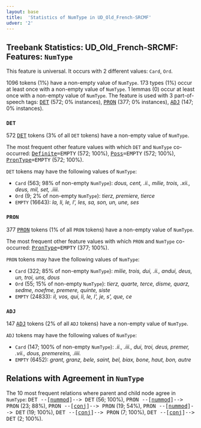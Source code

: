 ```yaml
---
layout: base
title:  'Statistics of NumType in UD_Old_French-SRCMF'
udver: '2'
---
```


## Treebank Statistics: UD_Old_French-SRCMF: Features: `NumType`

This feature is universal.
It occurs with 2 different values: `Card`, `Ord`.

1096 tokens (1%) have a non-empty value of `NumType`.
173 types (1%) occur at least once with a non-empty value of `NumType`.
1 lemmas (0) occur at least once with a non-empty value of `NumType`.
The feature is used with 3 part-of-speech tags: <tt><a href="fro_srcmf-pos-DET.html">DET</a></tt> (572; 0% instances), <tt><a href="fro_srcmf-pos-PRON.html">PRON</a></tt> (377; 0% instances), <tt><a href="fro_srcmf-pos-ADJ.html">ADJ</a></tt> (147; 0% instances).

### `DET`

572 <tt><a href="fro_srcmf-pos-DET.html">DET</a></tt> tokens (3% of all `DET` tokens) have a non-empty value of `NumType`.

The most frequent other feature values with which `DET` and `NumType` co-occurred: <tt><a href="fro_srcmf-feat-Definite.html">Definite</a></tt><tt>=EMPTY</tt> (572; 100%), <tt><a href="fro_srcmf-feat-Poss.html">Poss</a></tt><tt>=EMPTY</tt> (572; 100%), <tt><a href="fro_srcmf-feat-PronType.html">PronType</a></tt><tt>=EMPTY</tt> (572; 100%).

`DET` tokens may have the following values of `NumType`:

* `Card` (563; 98% of non-empty `NumType`): <em>dous, cent, .ii., milie, trois, .xii., deus, mil, set, .iiii.</em>
* `Ord` (9; 2% of non-empty `NumType`): <em>tierz, premiere, tierce</em>
* `EMPTY` (16643): <em>la, li, le, l', les, sa, son, un, une, ses</em>

### `PRON`

377 <tt><a href="fro_srcmf-pos-PRON.html">PRON</a></tt> tokens (1% of all `PRON` tokens) have a non-empty value of `NumType`.

The most frequent other feature values with which `PRON` and `NumType` co-occurred: <tt><a href="fro_srcmf-feat-PronType.html">PronType</a></tt><tt>=EMPTY</tt> (377; 100%).

`PRON` tokens may have the following values of `NumType`:

* `Card` (322; 85% of non-empty `NumType`): <em>milie, trois, dui, .ii., andui, deus, un, troi, uns, dous</em>
* `Ord` (55; 15% of non-empty `NumType`): <em>tierz, quarte, terce, disme, quarz, sedme, noefme, premere, quinte, siste</em>
* `EMPTY` (24833): <em>il, vos, qui, li, le, l', je, s', que, ce</em>

### `ADJ`

147 <tt><a href="fro_srcmf-pos-ADJ.html">ADJ</a></tt> tokens (2% of all `ADJ` tokens) have a non-empty value of `NumType`.

`ADJ` tokens may have the following values of `NumType`:

* `Card` (147; 100% of non-empty `NumType`): <em>.ii., .iii., dui, troi, deus, premer, .vii., dous, premereins, .iiii.</em>
* `EMPTY` (6452): <em>grant, granz, bele, saint, bel, biax, bone, haut, bon, autre</em>

## Relations with Agreement in `NumType`

The 10 most frequent relations where parent and child node agree in `NumType`:
<tt>DET --[<tt><a href="fro_srcmf-dep-nummod.html">nummod</a></tt>]--> DET</tt> (56; 100%),
<tt>PRON --[<tt><a href="fro_srcmf-dep-nummod.html">nummod</a></tt>]--> PRON</tt> (23; 88%),
<tt>PRON --[<tt><a href="fro_srcmf-dep-conj.html">conj</a></tt>]--> PRON</tt> (19; 54%),
<tt>PRON --[<tt><a href="fro_srcmf-dep-nummod.html">nummod</a></tt>]--> DET</tt> (19; 100%),
<tt>DET --[<tt><a href="fro_srcmf-dep-conj.html">conj</a></tt>]--> PRON</tt> (7; 100%),
<tt>DET --[<tt><a href="fro_srcmf-dep-conj.html">conj</a></tt>]--> DET</tt> (2; 100%).

